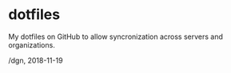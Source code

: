 # dotfiles
My dotfiles on GitHub to allow syncronization across servers and organizations.

/dgn, 2018-11-19
